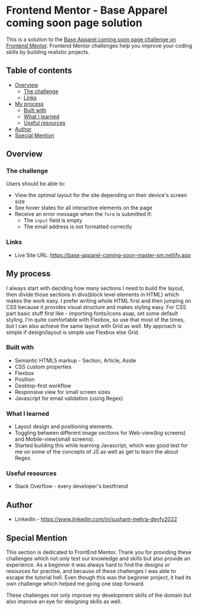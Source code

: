 # Frontend Mentor - Base Apparel coming soon page solution

This is a solution to the [Base Apparel coming soon page challenge on Frontend Mentor](https://www.frontendmentor.io/challenges/base-apparel-coming-soon-page-5d46b47f8db8a7063f9331a0). Frontend Mentor challenges help you improve your coding skills by building realistic projects. 

## Table of contents

- [Overview](#overview)
  - [The challenge](#the-challenge)
  - [Links](#links)
- [My process](#my-process)
  - [Built with](#built-with)
  - [What I learned](#what-i-learned)
  - [Useful resources](#useful-resources)
- [Author](#author)
- [Special Mention](#special-mention)

## Overview

### The challenge

Users should be able to:

- View the optimal layout for the site depending on their device's screen size
- See hover states for all interactive elements on the page
- Receive an error message when the `form` is submitted if:
  - The `input` field is empty
  - The email address is not formatted correctly

### Links

- Live Site URL: https://base-apparel-coming-soon-master-sm.netlify.app

## My process

I always start with deciding how many sections I need to build the layout, then divide those sections in divs(block level elements in HTML) which makes the work easy. I prefer writing whole HTML first and then jumping on CSS because it provides visual structure and makes styling easy. For CSS part basic stuff first like - importing fonts/icons asap, set some default styling. I'm quite comfortable with Flexbox, so use that most of the times, but I can also achieve the same layout with Grid as well. My approach is simple if design/layout is simple use Flexbox else Grid.

### Built with

- Semantic HTML5 markup - Section, Article, Aside
- CSS custom properties
- Flexbox
- Position
- Desktop-first workflow
- Responsive view for small screen sizes
- Javascript for email validation (using Regex)

### What I learned

- Layout design and positioning elements.
- Toggling between different image sections for Web-view(big screens) and Mobile-view(small screens).
- Started building this while learning Javascript, which was good test for me on some of the concepts of JS as well as get to learn the about Regex.

### Useful resources

- Stack Overflow - every developer's bestfriend

## Author

- LinkedIn - https://www.linkedin.com/in/sushant-mehra-devfy2022

## Special Mention

This section is dedicated to FrontEnd Mentor. Thank you for providing these challenges which not only test our knowledge and skills but also provide an experience. As a beginner it was always hard to find the designs or resources for practise, and because of these challenges I was able to escape the tutorial hell. Even though this was the beginner project, it had its own challenge which helped me going one step forward.

These challenges not only improve my development skills of the domain but also improve an eye for designing skills as well. 
